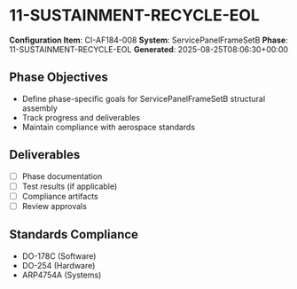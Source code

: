 # 11-SUSTAINMENT-RECYCLE-EOL

**Configuration Item**: CI-AF184-008
**System**: ServicePanelFrameSetB
**Phase**: 11-SUSTAINMENT-RECYCLE-EOL
**Generated**: 2025-08-25T08:06:30+00:00

## Phase Objectives
- Define phase-specific goals for ServicePanelFrameSetB structural assembly
- Track progress and deliverables
- Maintain compliance with aerospace standards

## Deliverables
- [ ] Phase documentation
- [ ] Test results (if applicable)
- [ ] Compliance artifacts
- [ ] Review approvals

## Standards Compliance
- DO-178C (Software)
- DO-254 (Hardware)
- ARP4754A (Systems)

